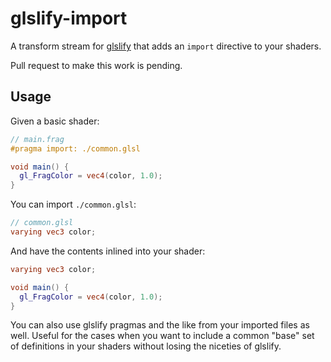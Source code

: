 # glslify-import #

A transform stream for [glslify](http://github.com/chrisdickinson/glslify)
that adds an `import` directive to your shaders.

Pull request to make this work is pending.

## Usage ##

Given a basic shader:

``` glsl
// main.frag
#pragma import: ./common.glsl

void main() {
  gl_FragColor = vec4(color, 1.0);
}
```

You can import `./common.glsl`:

``` glsl
// common.glsl
varying vec3 color;
```

And have the contents inlined into your shader:

``` glsl
varying vec3 color;

void main() {
  gl_FragColor = vec4(color, 1.0);
}
```

You can also use glslify pragmas and the like from your imported files as well.
Useful for the cases when you want to include a common "base" set of
definitions in your shaders without losing the niceties of glslify.
